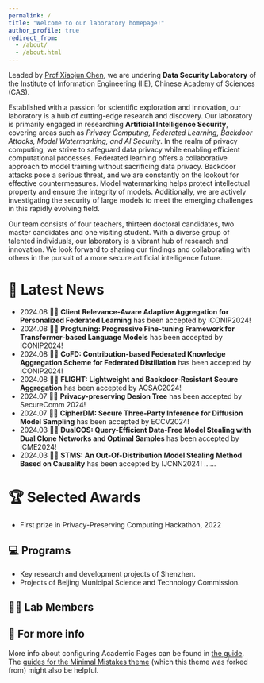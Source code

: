 ```yaml
---
permalink: /
title: "Welcome to our laboratory homepage!"
author_profile: true
redirect_from: 
  - /about/
  - /about.html
---
```

Leaded by [Prof.Xiaojun Chen](https://xiaoj-chen.github.io), we are undering **Data Security Laboratory** of the Institute of Information Engineering (IIE), Chinese Academy of Sciences (CAS).

Established with a passion for scientific exploration and innovation, our laboratory is a hub of cutting-edge research and discovery. Our laboratory is primarily engaged in researching **Artificial Intelligence Security**, covering areas such as *Privacy Computing, Federated Learning, Backdoor Attacks, Model Watermarking, and AI Security*. In the realm of privacy computing, we strive to safeguard data privacy while enabling efficient computational processes. Federated learning offers a collaborative approach to model training without sacrificing data privacy. Backdoor attacks pose a serious threat, and we are constantly on the lookout for effective countermeasures. Model watermarking helps protect intellectual property and ensure the integrity of models. Additionally, we are actively investigating the security of large models to meet the emerging challenges in this rapidly evolving field.

Our team consists of four teachers, thirteen doctoral candidates, two master candidates and one visiting student. With a diverse group of talented individuals, our laboratory is a vibrant hub of research and innovation. We look forward to sharing our findings and collaborating with others in the pursuit of a more secure artificial intelligence future.

:loudspeaker: Latest News
======
* 2024.08 :tada::tada: **Client Relevance-Aware Adaptive Aggregation for Personalized Federated Learning** has been accepted by ICONIP2024!
* 2024.08 :tada::tada: **Progtuning: Progressive Fine-tuning Framework for Transformer-based Language Models** has been accepted by ICONIP2024!
* 2024.08 :tada::tada: **CoFD: Contribution-based Federated Knowledge Aggregation Scheme for Federated Distillation** has been accepted by ICONIP2024!
* 2024.08 :tada::tada: **FLIGHT: Lightweight and Backdoor-Resistant Secure Aggregation** has been accepted by ACSAC2024!
* 2024.07 :tada::tada: **Privacy-preserving Desion Tree** has been accepted by SecureComm 2024!
* 2024.07 :tada::tada: **CipherDM: Secure Three-Party Inference for Diffusion Model Sampling** has been accepted by ECCV2024!
* 2024.03 :tada::tada: **DualCOS: Query-Efficient Data-Free Model Stealing with Dual Clone Networks and Optimal Samples** has been accepted by ICME2024!
* 2024.03 :tada::tada: **STMS: An Out-Of-Distribution Model Stealing Method Based on Causality** has been accepted by IJCNN2024!
......


:trophy: Selected Awards
======
* First prize in Privacy-Preserving Computing Hackathon, 2022

:computer: Programs
------
* Key research and development projects of Shenzhen.
* Projects of Beijing Municipal Science and Technology Commission.



:guardsman: Lab Members
------


:page_with_curl: For more info
------
More info about configuring Academic Pages can be found in [the guide](https://academicpages.github.io/markdown/). The [guides for the Minimal Mistakes theme](https://mmistakes.github.io/minimal-mistakes/docs/configuration/) (which this theme was forked from) might also be helpful.
